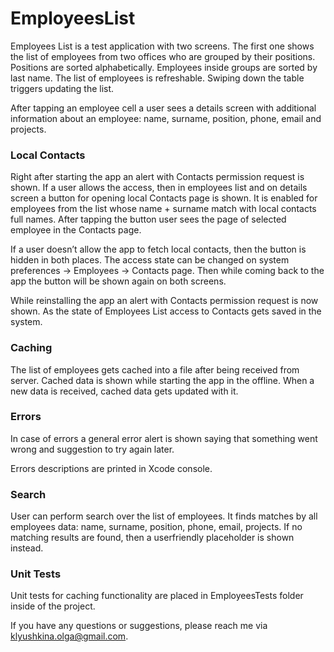 # EmployeesList

Employees List is a test application with two screens. The first one shows the list of employees from two offices who are grouped by their positions. Positions are sorted alphabetically. Employees inside groups are sorted by last name. The list of employees is refreshable. Swiping down the table triggers updating the list.

After tapping an employee cell a user sees a details screen with additional information about an employee: name, surname, position, phone, email and projects.

### Local Contacts

Right after starting the app an alert with Contacts permission request is shown. If a user allows the access, then in employees list and on details screen a button for opening local Contacts page is shown. It is enabled for employees from the list whose name + surname match with local contacts full names. After tapping the button user sees the page of selected employee in the Contacts page.

If a user doesn’t allow the app to fetch local contacts, then the button is hidden in both places. The access state can be changed on system preferences -> Employees -> Contacts page. Then while coming back to the app the button will be shown again on both screens. 

While reinstalling the app an alert with Contacts permission request is now shown. As the state of Employees List access to Contacts gets saved in the system. 

### Caching

The list of employees gets cached into a file after being received from server. Cached data is shown while starting the app in the offline. When a new data is received, cached data gets updated with it. 

### Errors

In case of errors a general error alert is shown saying that something went wrong and suggestion to try again later.

Errors descriptions are printed in Xcode console.

### Search

User can perform search over the list of employees. It finds matches by all employees data: name, surname, position, phone, email, projects. If no matching results are found, then a userfriendly placeholder is shown instead. 

### Unit Tests

Unit tests for caching functionality are placed in EmployeesTests folder inside of the project. 

If you have any questions or suggestions, please reach me via klyushkina.olga@gmail.com.
